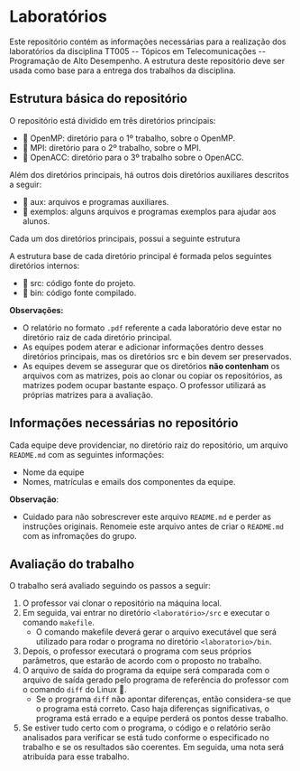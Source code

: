 # Laboratórios
Este repositório contém as informações  necessárias para a realização dos laboratórios da disciplina TT005 -- Tópicos em Telecomunicações -- Programação de Alto Desempenho. A estrutura deste repositório deve ser usada como base para a entrega dos trabalhos da disciplina.

## Estrutura básica do repositório
O repositório está dividido em três diretórios principais:
- :file_folder: OpenMP: diretório para o 1º trabalho, sobre o OpenMP.
- :file_folder: MPI: diretório para o 2º trabalho, sobre o MPI.
- :file_folder: OpenACC: diretório para o 3º trabalho sobre o OpenACC.

Além dos diretórios principais, há outros dois diretórios auxiliares descritos a seguir:
- :file_folder: aux: arquivos e programas auxiliares.
- :file_folder: exemplos: alguns arquivos e programas exemplos para ajudar aos alunos.

Cada um dos diretórios principais, possui a seguinte estrutura

A estrutura base de cada diretório principal é formada pelos seguintes diretórios internos:
- :file_folder: src: código fonte do projeto.
- :file_folder: bin: código fonte compilado.

**Observações:** 
- O relatório no formato ``.pdf`` referente a cada laboratório deve estar no diretório raiz de cada diretório principal.
- As equipes podem aterar e adicionar informações dentro desses diretórios principais, mas os diretórios src e bin devem ser preservados.
- As equipes devem se assegurar que os diretórios **não contenham** os arquivos com as matrizes, pois ao clonar ou copiar os repositórios, as matrizes podem ocupar bastante espaço. O professor utilizará as próprias matrizes para a avaliação.

## Informações necessárias no repositório
Cada equipe deve providenciar, no diretório raiz do repositório, um arquivo ``README.md`` com as seguintes informações:

- Nome da equipe
- Nomes, matrículas e emails dos componentes da equipe.

**Observação**:
- Cuidado para não sobrescrever este arquivo ``README.md`` e perder as instruções originais. Renomeie este arquivo antes de criar o ``README.md`` com as infromações do grupo.

## Avaliação do trabalho
O trabalho será avaliado seguindo os passos a seguir:
1. O professor vai clonar o repositório na máquina local.
2. Em seguida, vai entrar no diretório ``<laboratório>/src`` e executar o comando ``makefile``.
	- O comando makefile deverá gerar o arquivo executável que será utilizado para rodar o programa no diretório ``<laboratorio>/bin``.
3. Depois, o professor executará o programa com seus próprios parâmetros, que estarão de acordo com o proposto no trabalho.
4. O arquivo de saída do programa da equipe será comparada com o arquivo de saída gerado pelo  programa de referência do professor com o comando ``diff`` do Linux :penguin:.
	- Se o programa ``diff`` não apontar diferenças, então considera-se que o programa está correto. Caso haja diferenças significativas, o programa está errado e a equipe perderá os pontos desse trabalho.
5. Se estiver tudo certo com o programa, o código e o relatório serão analisados para verificar se está tudo conforme o especificado no trabalho e se os resultados são coerentes. Em seguida, uma nota será atribuída para esse trabalho.
